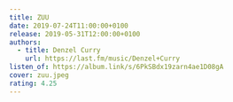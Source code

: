 ```yaml
---
title: ZUU
date: 2019-07-24T11:00:00+0100
release: 2019-05-31T12:00:00+0100
authors:
  - title: Denzel Curry
    url: https://last.fm/music/Denzel+Curry
listen_of: https://album.link/s/6PkSBdx19zarn4ae1D08gA
cover: zuu.jpeg
rating: 4.25
---
```

